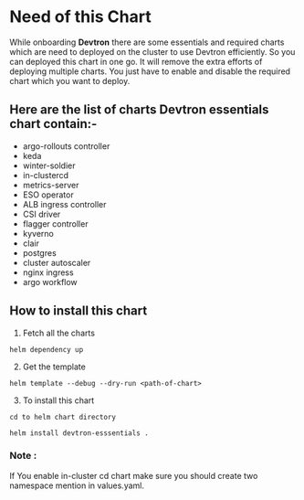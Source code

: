 # Need of this Chart 
While onboarding **Devtron** there are some essentials and required charts which are need to deployed on the cluster to use Devtron efficiently. So you can deployed this chart in one go. It will remove the extra efforts of deploying multiple charts. You just have to enable and disable the required chart which you want to deploy.

## Here are the list of charts Devtron essentials chart contain:-

* argo-rollouts controller
* keda
* winter-soldier
* in-clustercd
* metrics-server
* ESO operator
* ALB ingress controller
* CSI driver
* flagger controller
* kyverno
* clair
* postgres
* cluster autoscaler
* nginx ingress
* argo workflow

## How to install this chart
1. Fetch all the charts 

```
helm dependency up
```
2. Get the template 
```
helm template --debug --dry-run <path-of-chart>
```

3. To install this chart

```
cd to helm chart directory
```

```
helm install devtron-esssentials .
```



### **Note** :
If You enable in-cluster cd chart make sure you should create two namespace mention in values.yaml.
